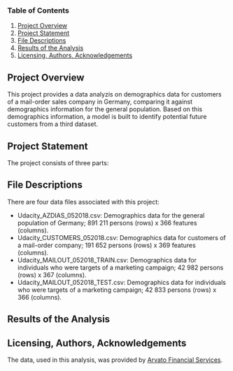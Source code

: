 ### Table of Contents

1. [Project Overview](#overview)
2. [Project Statement](#statement)
3. [File Descriptions](#files)
4. [Results of the Analysis](#results)
5. [Licensing, Authors, Acknowledgements](#licensing)

## Project Overview<a name="overview"></a>

This project provides a data analyzis on demographics data for customers of a mail-order sales company in Germany, comparing it against demographics information for the general population.
Based on this demographics information, a model is built to identify potential future customers from a third dataset.
 
## Project Statement<a name="statement"></a>

The project consists of three parts:


## File Descriptions<a name="files"></a>


There are four data files associated with this project:

- Udacity_AZDIAS_052018.csv: Demographics data for the general population of Germany; 891 211 persons (rows) x 366 features (columns).
- Udacity_CUSTOMERS_052018.csv: Demographics data for customers of a mail-order company; 191 652 persons (rows) x 369 features (columns).
- Udacity_MAILOUT_052018_TRAIN.csv: Demographics data for individuals who were targets of a marketing campaign; 42 982 persons (rows) x 367 (columns).
- Udacity_MAILOUT_052018_TEST.csv: Demographics data for individuals who were targets of a marketing campaign; 42 833 persons (rows) x 366 (columns).

## Results of the Analysis<a name="results"></a>


## Licensing, Authors, Acknowledgements<a name="licensing"></a>

The data, used in this analysis, was provided by [Arvato Financial Services](https://www.arvato.com/).
